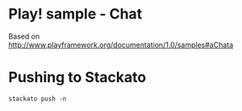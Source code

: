 # Play! sample - Chat

Based on http://www.playframework.org/documentation/1.0/samples#aChata

# Pushing to Stackato

    stackato push -n

